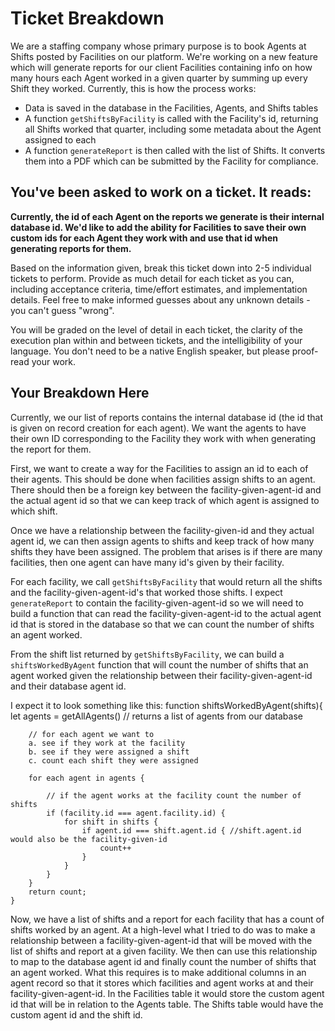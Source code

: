 # Ticket Breakdown
We are a staffing company whose primary purpose is to book Agents at Shifts posted by Facilities on our platform. We're working on a new feature which will generate reports for our client Facilities containing info on how many hours each Agent worked in a given quarter by summing up every Shift they worked. Currently, this is how the process works:

- Data is saved in the database in the Facilities, Agents, and Shifts tables
- A function `getShiftsByFacility` is called with the Facility's id, returning all Shifts worked that quarter, including some metadata about the Agent assigned to each
- A function `generateReport` is then called with the list of Shifts. It converts them into a PDF which can be submitted by the Facility for compliance.

## You've been asked to work on a ticket. It reads:

**Currently, the id of each Agent on the reports we generate is their internal database id. We'd like to add the ability for Facilities to save their own custom ids for each Agent they work with and use that id when generating reports for them.**


Based on the information given, break this ticket down into 2-5 individual tickets to perform. Provide as much detail for each ticket as you can, including acceptance criteria, time/effort estimates, and implementation details. Feel free to make informed guesses about any unknown details - you can't guess "wrong".


You will be graded on the level of detail in each ticket, the clarity of the execution plan within and between tickets, and the intelligibility of your language. You don't need to be a native English speaker, but please proof-read your work.

## Your Breakdown Here
Currently, we our list of reports contains the internal database id (the id that is given on record creation for each agent). 
We want the agents to have their own ID corresponding to the Facility they work with when generating the report for them. 

First, we want to create a way for the Facilities to assign an id to each of their agents. This should be done when facilities assign shifts to an agent. There should then be a foreign key between the facility-given-agent-id and the actual agent id so that we can keep track of which agent is assigned to which shift. 

Once we have a relationship between the facility-given-id and they actual agent id, we can then assign agents to shifts and keep track of how many shifts they have been assigned. The problem that arises is if there are many facilities, then one agent can have many id's given by their facility.

For each facility, we call `getShiftsByFacility` that would return all the shifts and the facility-given-agent-id's that worked those shifts. I expect `generateReport` to contain the facility-given-agent-id so we will need to build a function that can read the facility-given-agent-id to the actual agent id that is stored in the database so that we can count the number of shifts an agent worked. 

From the shift list returned by `getShiftsByFacility`, we can build a `shiftsWorkedByAgent` function that will count the number of shifts that an agent worked given the relationship between their facility-given-agent-id and their database agent id. 

I expect it to look something like this:
    function shiftsWorkedByAgent(shifts){
        let agents = getAllAgents() // returns a list of agents from our database

        // for each agent we want to 
        a. see if they work at the facility 
        b. see if they were assigned a shift 
        c. count each shift they were assigned

        for each agent in agents {

            // if the agent works at the facility count the number of shifts
            if (facility.id === agent.facility.id) {
                for shift in shifts {
                    if agent.id === shift.agent.id { //shift.agent.id would also be the facility-given-id 
                        count++ 
                    }
                }
            }
        }
        return count; 
    }

Now, we have a list of shifts and a report for each facility that has a count of shifts worked by an agent. 
At a high-level what I tried to do was to make a relationship between a facility-given-agent-id that will be moved with the list of shifts and report at a given facility. We then can use this relationship to map to the database agent id and finally count the number of shifts that an agent worked. What this requires is to make additional columns in an agent record so that it stores which facilities and agent works at and their facility-given-agent-id. In the Facilities table it would store the custom agent id that will be in relation to the Agents table. The Shifts table would have the custom agent id and the shift id. 